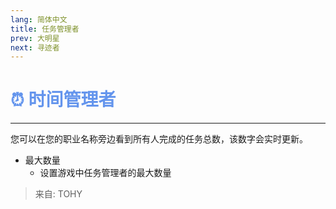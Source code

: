 ```yaml
---
lang: 简体中文
title: 任务管理者
prev: 大明星
next: 寻迹者
---
```


# <font color="#6495ed">⏰ <b>时间管理者</b></font> <Badge text="Support" type="tip" vertical="middle"/>

***

您可以在您的职业名称旁边看到所有人完成的任务总数，该数字会实时更新。

- 最大数量
  - 设置游戏中任务管理者的最大数量

> 来自: TOHY
